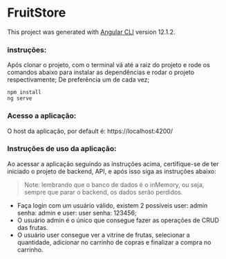 # FruitStore

This project was generated with [Angular CLI](https://github.com/angular/angular-cli) version 12.1.2.

### instruções:
Após clonar o projeto, com o terminal vá até a raiz do projeto e rode os comandos abaixo para instalar as dependências e rodar o projeto respectivamente;
De preferência um de cada vez;
```
npm install
ng serve
``` 

### Acesso a aplicação:
O host da aplicação, por default é: https://localhost:4200/

### Instruções de uso da aplicação:
Ao acessar a aplicação seguindo as instruções acima, certifique-se de ter iniciado o projeto de backend, API, e após isso siga as instruções abaixo:

> Note: lembrando que o banco de dados é o inMemory, ou seja, sempre que parar o backend, os dados serão perdidos.

- Faça login com um usuário válido, existem 2 possíveis user: admin senha: admin e user: user senha: 123456;
- O usuário admin é o único que consegue fazer as operações de CRUD das frutas.
- O usuário user consegue ver a vitrine de frutas, selecionar a quantidade, adicionar no carrinho de copras e finalizar a compra no carrinho.
